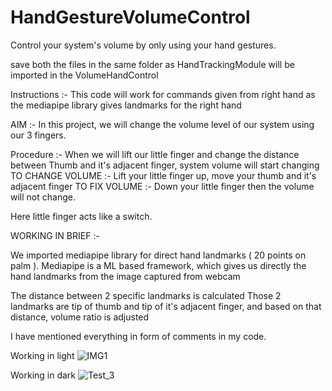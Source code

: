 # HandGestureVolumeControl
Control your system's volume by only using your hand gestures.


save both the files in the same folder as HandTrackingModule will be imported in the VolumeHandControl

Instructions :- This code will work for commands given from right hand as the mediapipe library gives landmarks for the right hand

AIM :- In this project, we will change the volume level of our system using our 3 fingers.

Procedure :- When we will lift our little finger and change the distance between Thumb and it's adjacent finger, system volume will start changing
             TO CHANGE VOLUME :- Lift your little finger up, move your thumb and it's adjacent finger
             TO FIX VOLUME    :- Down your little finger then the volume will not change.
             
Here little finger acts like a switch.

WORKING IN BRIEF :- 

We imported mediapipe library for direct hand landmarks ( 20 points on palm ).
Mediapipe is a ML based framework, which gives us directly the hand landmarks from the image captured from webcam

The distance between 2 specific landmarks is calculated
Those 2 landmarks are tip of thumb and tip of it's adjacent finger, and based on that distance, volume ratio is adjusted

I have mentioned everything in form of comments in my code.

Working in light
![IMG1](https://user-images.githubusercontent.com/75074493/176865650-9b60d847-476d-4102-ad18-b161caab9ff6.jpeg)

Working in dark 
![Test_3](https://user-images.githubusercontent.com/75074493/176866020-339df4d2-b99a-4ae6-b6f6-9220b88976ef.jpeg)
